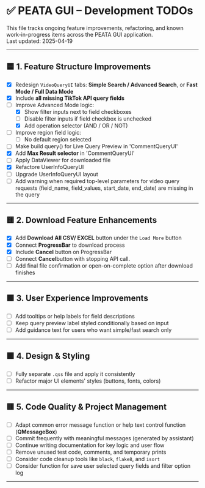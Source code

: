# ✅ PEATA GUI – Development TODOs

This file tracks ongoing feature improvements, refactoring, and known work-in-progress items across the PEATA GUI application.  
Last updated: 2025-04-19

---

## 🟦 1. Feature Structure Improvements

- [x] Redesign `VideoQueryUI` tabs: **Simple Search / Advanced Search**, or **Fast Mode / Full Data Mode**
- [x] Include **all missing TikTok API query fields**
- [ ] Improve Advanced Mode logic:
  - [x] Show filter inputs next to field checkboxes
  - [ ] Disable filter inputs if field checkbox is unchecked
  - [x] Add operation selector (AND / OR / NOT)
- [ ] Improve region field logic:
  - [ ] No default region selected
- [ ] Make build query() for Live Query Preview in 'CommentQueryUI' 
- [x] Add **Max Result selector** in 'CommentQueryUI'
- [ ] Apply DataViewer for downloaded file
- [x] Refactore UserInfoQueryUI
- [ ] Upgrade UserInfoQueryUI layout
- [ ] Add warning when required top-level parameters for video query requests (fieid_name, field_values, start_date, end_date) are missing in the query

---

## 🟨 2. Download Feature Enhancements

- [x] Add **Download All CSV/ EXCEL** button under the `Load More` button
- [x] Connect **ProgressBar** to download process
- [x] Include **Cancel** button on ProgressBar
- [ ] Connect **Cancel**button with stopping API call.
- [ ] Add final file confirmation or open-on-complete option after download finishes

---

## 🟩 3. User Experience Improvements

- [ ] Add tooltips or help labels for field descriptions
- [ ] Keep query preview label styled conditionally based on input
- [ ] Add guidance text for users who want simple/fast search only

---

## 🟪 4. Design & Styling

- [ ] Fully separate `.qss` file and apply it consistently
- [ ] Refactor major UI elements' styles (buttons, fonts, colors)

---

## 🟥 5. Code Quality & Project Management

- [ ] Adapt common error message function or help text control function (**QMessageBox**)
- [ ] Commit frequently with meaningful messages (generated by assistant)
- [ ] Continue writing documentation for key logic and user flow
- [ ] Remove unused test code, comments, and temporary prints
- [ ] Consider code cleanup tools like `black`, `flake8`, and `isort`
- [ ] Consider function for save user selected query fields and filter option log

---

